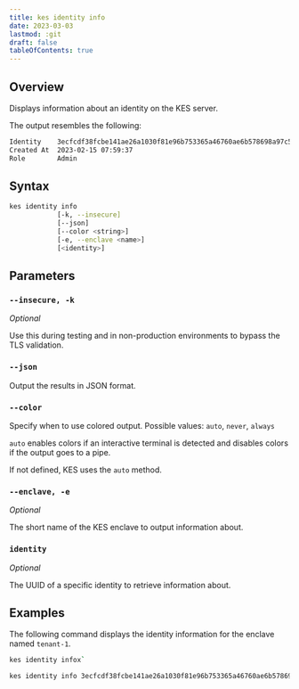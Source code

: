 ```yaml
---
title: kes identity info
date: 2023-03-03
lastmod: :git
draft: false
tableOfContents: true
---
```


## Overview

Displays information about an identity on the KES server.

The output resembles the following:

```sh
Identity    3ecfcdf38fcbe141ae26a1030f81e96b753365a46760ae6b578698a97c59fd22
Created At  2023-02-15 07:59:37
Role        Admin
```

## Syntax

```sh
kes identity info 
            [-k, --insecure]
            [--json]
            [--color <string>]
            [-e, --enclave <name>]
            [<identity>]
```

## Parameters

### `--insecure, -k`

_Optional_

Use this during testing and in non-production environments to bypass the TLS validation.

### `--json`

Output the results in JSON format.

### `--color`

Specify when to use colored output. 
Possible values: `auto`, `never`, `always`

`auto` enables colors if an interactive terminal is detected and disables colors if the output goes to a pipe.

If not defined, KES uses the `auto` method.

### `--enclave, -e`

_Optional_

The short name of the KES enclave to output information about.

### `identity`

_Optional_

The UUID of a specific identity to retrieve information about.

## Examples

The following command displays the identity information for the enclave named `tenant-1`.

```sh
kes identity infox`
```

```sh
kes identity info 3ecfcdf38fcbe141ae26a1030f81e96b753365a46760ae6b578698a97c59fd22
```
